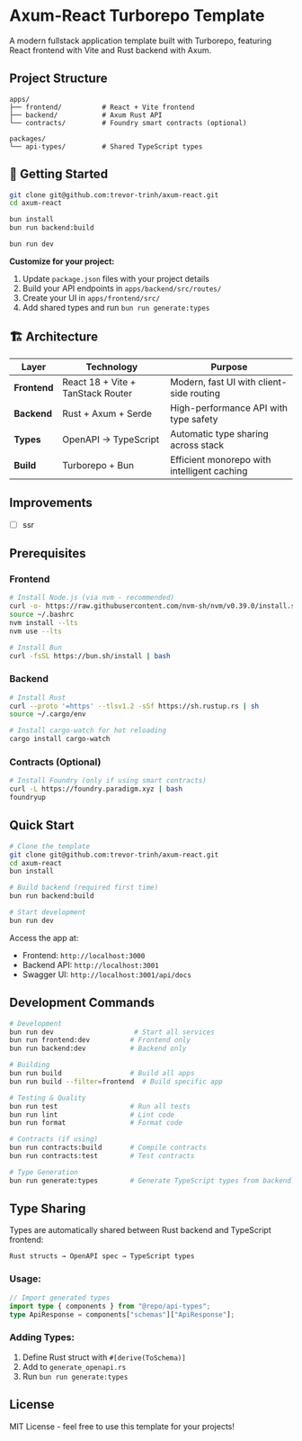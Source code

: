 # Axum-React Turborepo Template

A modern fullstack application template built with Turborepo, featuring React frontend with Vite and Rust backend with Axum.

## Project Structure

```
apps/
├── frontend/          # React + Vite frontend
├── backend/           # Axum Rust API
└── contracts/         # Foundry smart contracts (optional)

packages/
└── api-types/         # Shared TypeScript types
```

## 🚀 Getting Started

```bash
git clone git@github.com:trevor-trinh/axum-react.git
cd axum-react

bun install
bun run backend:build

bun run dev
```

**Customize for your project:**

1. Update `package.json` files with your project details
2. Build your API endpoints in `apps/backend/src/routes/`
3. Create your UI in `apps/frontend/src/`
4. Add shared types and run `bun run generate:types`

## 🏗️ Architecture

| Layer        | Technology                        | Purpose                                     |
| ------------ | --------------------------------- | ------------------------------------------- |
| **Frontend** | React 18 + Vite + TanStack Router | Modern, fast UI with client-side routing    |
| **Backend**  | Rust + Axum + Serde               | High-performance API with type safety       |
| **Types**    | OpenAPI → TypeScript              | Automatic type sharing across stack         |
| **Build**    | Turborepo + Bun                   | Efficient monorepo with intelligent caching |

## Improvements

- [ ] ssr

## Prerequisites

### Frontend

```bash
# Install Node.js (via nvm - recommended)
curl -o- https://raw.githubusercontent.com/nvm-sh/nvm/v0.39.0/install.sh | bash
source ~/.bashrc
nvm install --lts
nvm use --lts

# Install Bun
curl -fsSL https://bun.sh/install | bash
```

### Backend

```bash
# Install Rust
curl --proto '=https' --tlsv1.2 -sSf https://sh.rustup.rs | sh
source ~/.cargo/env

# Install cargo-watch for hot reloading
cargo install cargo-watch
```

### Contracts (Optional)

```bash
# Install Foundry (only if using smart contracts)
curl -L https://foundry.paradigm.xyz | bash
foundryup
```

## Quick Start

```bash
# Clone the template
git clone git@github.com:trevor-trinh/axum-react.git
cd axum-react
bun install

# Build backend (required first time)
bun run backend:build

# Start development
bun run dev
```

Access the app at:

- Frontend: `http://localhost:3000`
- Backend API: `http://localhost:3001`
- Swagger UI: `http://localhost:3001/api/docs`

## Development Commands

```bash
# Development
bun run dev                    # Start all services
bun run frontend:dev          # Frontend only
bun run backend:dev           # Backend only

# Building
bun run build                 # Build all apps
bun run build --filter=frontend  # Build specific app

# Testing & Quality
bun run test                  # Run all tests
bun run lint                  # Lint code
bun run format                # Format code

# Contracts (if using)
bun run contracts:build       # Compile contracts
bun run contracts:test        # Test contracts

# Type Generation
bun run generate:types        # Generate TypeScript types from backend
```

## Type Sharing

Types are automatically shared between Rust backend and TypeScript frontend:

```
Rust structs → OpenAPI spec → TypeScript types
```

### Usage:

```typescript
// Import generated types
import type { components } from "@repo/api-types";
type ApiResponse = components["schemas"]["ApiResponse"];
```

### Adding Types:

1. Define Rust struct with `#[derive(ToSchema)]`
2. Add to `generate_openapi.rs`
3. Run `bun run generate:types`

## License

MIT License - feel free to use this template for your projects!
